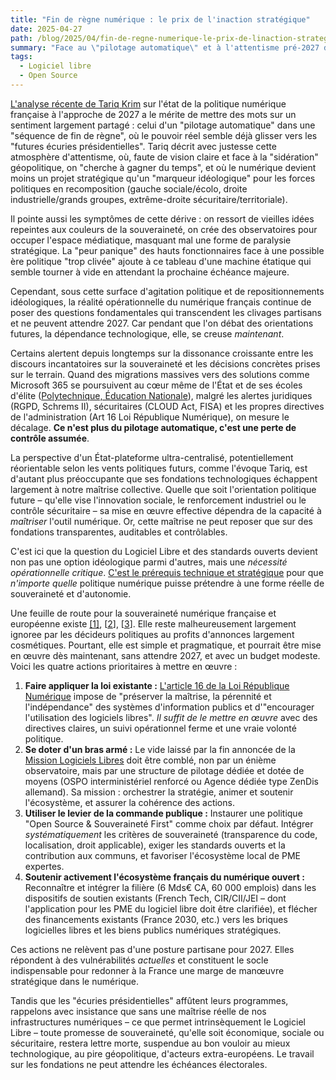 ```yaml
---
title: "Fin de règne numérique : le prix de l'inaction stratégique"
date: 2025-04-27
path: /blog/2025/04/fin-de-regne-numerique-le-prix-de-linaction-strategique
summary: "Face au \"pilotage automatique\" et à l'attentisme pré-2027 de la politique numérique française récemment pointés par Tariq Krim, ce billet souligne le coût croissant de l'inaction stratégique. Tandis que la dépendance technologique s'aggrave, la maîtrise opérationnelle devient une urgence. Loin d'être une simple option idéologique, le Logiciel Libre et les standards ouverts sont la nécessité opérationnelle critique de toute ambition réelle de souveraineté numérique, quelle que soit l'orientation politique future. Une feuille de route concrète en 4 points (application de la loi, structure de pilotage dédiée, réforme de la commande publique, soutien à l'écosystème) est rappelée comme levier d'action immédiat pour bâtir des fondations souveraines avant qu'il ne soit trop tard."
tags:
  - Logiciel libre
  - Open Source
---
```



[L'analyse récente de Tariq Krim](https://www.cybernetica.fr/quelles-politiques-numeriques-a-moins-de-deux-ans-de-2027-et-apres/) sur l'état de la politique numérique française à l'approche de 2027 a le mérite de mettre des mots sur un sentiment largement partagé : celui d'un "pilotage automatique" dans une "séquence de fin de règne", où le pouvoir réel semble déjà glisser vers les "futures écuries présidentielles". Tariq décrit avec justesse cette atmosphère d'attentisme, où, faute de vision claire et face à la "sidération" géopolitique, on "cherche à gagner du temps", et où le numérique devient moins un projet stratégique qu'un "marqueur idéologique" pour les forces politiques en recomposition (gauche sociale/écolo, droite industrielle/grands groupes, extrême-droite sécuritaire/territoriale).

Il pointe aussi les symptômes de cette dérive : on ressort de vieilles idées repeintes aux couleurs de la souveraineté, on crée des observatoires pour occuper l'espace médiatique, masquant mal une forme de paralysie stratégique. La "peur panique" des hauts fonctionnaires face à une possible ère politique "trop clivée" ajoute à ce tableau d'une machine étatique qui semble tourner à vide en attendant la prochaine échéance majeure.

Cependant, sous cette surface d'agitation politique et de repositionnements idéologiques, la réalité opérationnelle du numérique français continue de poser des questions fondamentales qui transcendent les clivages partisans et ne peuvent attendre 2027. Car pendant que l'on débat des orientations futures, la dépendance technologique, elle, se creuse *maintenant*.

Certains alertent depuis longtemps sur la dissonance croissante entre les discours incantatoires sur la souveraineté et les décisions concrètes prises sur le terrain. Quand des migrations massives vers des solutions comme Microsoft 365 se poursuivent au cœur même de l'État et de ses écoles d'élite ([Polytechnique, Éducation Nationale](https://cnll.fr/news/polytechnique-men-office-365/)), malgré les alertes juridiques (RGPD, Schrems II), sécuritaires (CLOUD Act, FISA) et les propres directives de l'administration (Art 16 Loi République Numérique), on mesure le décalage. **Ce n'est plus du pilotage automatique, c'est une perte de contrôle assumée**.

La perspective d'un État-plateforme ultra-centralisé, potentiellement réorientable selon les vents politiques futurs, comme l'évoque Tariq, est d'autant plus préoccupante que ses fondations technologiques échappent largement à notre maîtrise collective. Quelle que soit l'orientation politique future – qu'elle vise l'innovation sociale, le renforcement industriel ou le contrôle sécuritaire – sa mise en œuvre effective dépendra de la capacité à *maîtriser* l'outil numérique. Or, cette maîtrise ne peut reposer que sur des fondations transparentes, auditables et contrôlables.

C'est ici que la question du Logiciel Libre et des standards ouverts devient non pas une option idéologique parmi d'autres, mais une *nécessité opérationnelle critique*. [C'est le prérequis technique et stratégique](https://cnll.fr/news/soiree-souverainete-numerique-2025/) pour que *n'importe quelle* politique numérique puisse prétendre à une forme réelle de souveraineté et d'autonomie.

Une feuille de route pour la souveraineté numérique française et européenne existe [[1]](https://cnll.fr/news/la-souverainet%C3%A9-num%C3%A9rique-grande-absente-de-la-campagne-pour-les-europ%C3%A9ennes-en-france/), [[2](https://cnll.fr/news/logiciel-libre-rapport-draghi-2024/)], [[3](https://cnll.fr/news/lettre-ouverte-eurostack/)]. Elle reste malheureusement largement ignoree par les décideurs politiques au profits d'annonces largement cosmétiques. Pourtant, elle est simple et pragmatique, et pourrait être mise en œuvre dès maintenant, sans attendre 2027, et avec un budget modeste. Voici les quatre actions prioritaires à mettre en œuvre :

1. **Faire appliquer la loi existante :** [L'article 16 de la Loi République Numérique](https://www.legifrance.gouv.fr/jorf/article_jo/JORFARTI000033203039) impose de "préserver la maîtrise, la pérennité et l'indépendance" des systèmes d'information publics et d'"encourager l'utilisation des logiciels libres". *Il suffit de le mettre en œuvre* avec des directives claires, un suivi opérationnel ferme et une vraie volonté politique.
2.  **Se doter d'un bras armé :** Le vide laissé par la fin annoncée de la [Mission Logiciels Libres](https://code.gouv.fr/fr/) doit être comblé, non par un énième observatoire, mais par une structure de pilotage dédiée et dotée de moyens (OSPO interministériel renforcé ou Agence dédiée type ZenDis allemand). Sa mission : orchestrer la stratégie, animer et soutenir l'écosystème, et assurer la cohérence des actions.
3.  **Utiliser le levier de la commande publique :** Instaurer une politique "Open Source & Souveraineté First" comme choix par défaut. Intégrer *systématiquement* les critères de souveraineté (transparence du code, localisation, droit applicable), exiger les standards ouverts et la contribution aux communs, et favoriser l'écosystème local de PME expertes.
4.  **Soutenir activement l'écosystème français du numérique ouvert :** Reconnaître et intégrer la filière (6 Mds€ CA, 60 000 emplois) dans les dispositifs de soutien existants (French Tech, CIR/CII/JEI – dont l'application pour les PME du logiciel libre doit être clarifiée), et flécher des financements existants (France 2030, etc.) vers les briques logicielles libres et les biens publics numériques stratégiques.

Ces actions ne relèvent pas d'une posture partisane pour 2027. Elles répondent à des vulnérabilités *actuelles* et constituent le socle indispensable pour redonner à la France une marge de manœuvre stratégique dans le numérique.

Tandis que les "écuries présidentielles" affûtent leurs programmes, rappelons avec insistance que sans une maîtrise réelle de nos infrastructures numériques – ce que permet intrinsèquement le Logiciel Libre – toute promesse de souveraineté, qu'elle soit économique, sociale ou sécuritaire, restera lettre morte, suspendue au bon vouloir au mieux technologique, au pire géopolitique, d'acteurs extra-européens. Le travail sur les fondations ne peut attendre les échéances électorales.
